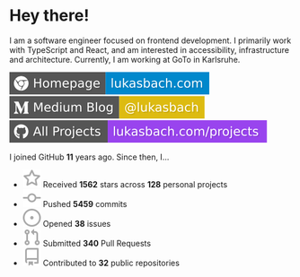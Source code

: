 # Hey there!

I am a software engineer focused on frontend development. I primarily work with TypeScript and React, and am interested in accessibility, infrastructure and architecture. Currently, I am working at GoTo in Karlsruhe.

[![Homepage](./icons/homepage.svg)](https://lukasbach.com)
[![Medium Blog](./icons/medium.svg)](https://medium.com/@lukasbach)
[![My Projects](./icons/projects.svg)](https://lukasbach.com/projects)

I joined GitHub **11** years ago. Since then, I...

- ![](./icons/star.svg) Received **1562** stars across **128** personal projects
- ![](./icons/commit.svg) Pushed **5459** commits
- ![](./icons/issues.svg) Opened **38** issues
- ![](./icons/pr.svg) Submitted **340** Pull Requests
- ![](./icons/repo.svg) Contributed to **32** public repositories
